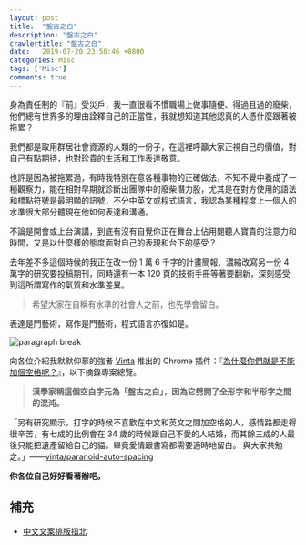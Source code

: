 ```yaml
---
layout: post
title:  "盤古之白"
description: "盤古之白"
crawlertitle: "盤古之白"
date:   2019-07-20 23:50:46 +0800
categories: Misc
tags: ['Misc']
comments: true
---
```

身為責任制的『前』受災戶，我一直很看不慣職場上做事隨便、得過且過的廢柴，他們總有世界多的理由詮釋自己的正當性，我就想知道其他認真的人憑什麼跟著被拖累？

我們都是取用群居社會資源的人類的一份子，在這裡呼籲大家正視自己的價值，對自己有點期待，也對珍貴的生活和工作表達敬意。

也許是因為被拖累過，有時我特別在意各種事物的正確做法，不知不覺中養成了一種觀察力，能在相對早期就診斷出團隊中的廢柴潛力股，尤其是在對方使用的語法和標點符號是最明顯的訊號，不分中英文或程式語言，我認為某種程度上一個人的水準很大部分體現在他如何表達和溝通。

不論是開會或上台演講，到底有沒有自覺你正在舞台上佔用閱聽人寶貴的注意力和時間，又是以什麼樣的態度面對自己的表現和台下的感受？

去年差不多這個時候的我正在改一份 1 萬 6 千字的計畫簡報、濃縮改寫另一份 4 萬字的研究要投稿期刊，同時還有一本 120 頁的技術手冊等著要翻新，深刻感受到這所謂寫作的氣質和水準差異。

> 希望大家在自稱有水準的社會人之前，也先學會留白。

表達是門藝術，寫作是門藝術，程式語言亦復如是。

![paragraph break](https://order-brother.s3-ap-northeast-1.amazonaws.com/paragraph+break/separator-1.png)

向各位介紹我默默仰慕的強者 [Vinta](https://vinta.ws/) 推出的 Chrome 插件：『[為什麼你們就是不能加個空格呢？](https://chrome.google.com/webstore/detail/%E7%82%BA%E4%BB%80%E9%BA%BC%E4%BD%A0%E5%80%91%E5%B0%B1%E6%98%AF%E4%B8%8D%E8%83%BD%E5%8A%A0%E5%80%8B%E7%A9%BA%E6%A0%BC%E5%91%A2%EF%BC%9F/paphcfdffjnbcgkokihcdjliihicmbpd/reviews)』，以下摘錄專案總覽。

> **漢學家稱這個空白字元為「盤古之白」，因為它劈開了全形字和半形字之間的混沌。**

「另有研究顯示，打字的時候不喜歡在中文和英文之間加空格的人，感情路都走得很辛苦，有七成的比例會在 34 歲的時候跟自己不愛的人結婚，而其餘三成的人最後只能把遺產留給自己的貓。畢竟愛情跟書寫都需要適時地留白。
與大家共勉之。」——[vinta/paranoid-auto-spacing](https://github.com/vinta/pangu.js)

**你各位自己好好看著辦吧。**

## 補充
- [中文文案排版指北](https://github.com/sparanoid/chinese-copywriting-guidelines?fbclid=IwAR3ejExecPTjWOVr_F7GXE2K4He_GMyA9ypxru_G8SWGaIkSKlr0Cn75dcY#%E4%B8%AD%E6%96%87%E6%96%87%E6%A1%88%E6%8E%92%E7%89%88%E6%8C%87%E5%8C%97)